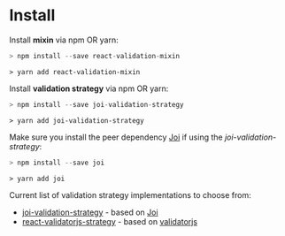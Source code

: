 # Install

Install **mixin** via npm OR yarn:

```javascript
> npm install --save react-validation-mixin
```
```
> yarn add react-validation-mixin
```

Install **validation strategy** via npm OR yarn:

```javascript
> npm install --save joi-validation-strategy
```
```
> yarn add joi-validation-strategy
```

Make sure you install the peer dependency [Joi](https://github.com/hapijs/joi) if using the _joi-validation-strategy_:

```javascript
> npm install --save joi
```
```
> yarn add joi
```

Current list of validation strategy implementations to choose from:

* [joi-validation-strategy](https://github.com/jurassix/joi-validation-strategy) - based on [Joi](https://github.com/hapijs/joi)
* [react-validatorjs-strategy](https://github.com/skaterdav85/validatorjs) - based on [validatorjs](https://github.com/skaterdav85/validatorjs)
